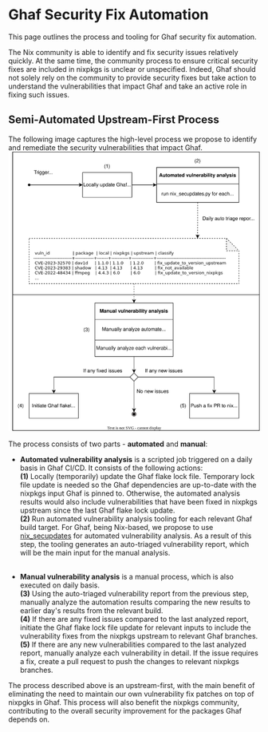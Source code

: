 <!--
    Copyright 2023 TII (SSRC) and the Ghaf contributors
    SPDX-License-Identifier: CC-BY-SA-4.0
-->

# Ghaf Security Fix Automation

This page outlines the process and tooling for Ghaf security fix automation.

The Nix community is able to identify and fix security issues relatively quickly. At the same time, the community process to ensure critical security fixes are included in nixpkgs is unclear or unspecified. Indeed, Ghaf should not solely rely on the community to provide security fixes but take action to understand the vulnerabilities that impact Ghaf and take an active role in fixing such issues.

## Semi-Automated Upstream-First Process

The following image captures the high-level process we propose to identify and remediate the security vulnerabilities that impact Ghaf.
![Security Fix Automation](../img/ghaf-security-fix-automation.drawio.svg "Ghaf Security Fix Automation")

The process consists of two parts - **automated** and **manual**:
- **Automated vulnerability analysis** is a scripted job triggered on a daily basis in Ghaf CI/CD. It consists of the following actions:<br />
  **(1)** Locally (temporarily) update the Ghaf flake lock file. Temporary lock file update is needed so the Ghaf dependencies are up-to-date with the nixpkgs input Ghaf is pinned to. Otherwise, the automated analysis results would also include vulnerabilities that have been fixed in nixpkgs upstream since the last Ghaf flake lock update.<br />
  **(2)** Run automated vulnerability analysis tooling for each relevant Ghaf build target. For Ghaf, being Nix-based, we propose to use [nix_secupdates](https://github.com/tiiuae/sbomnix/tree/main/scripts/nixupdate#nix_secupdates) for automated vulnerability analysis. As a result of this step, the tooling generates an auto-triaged vulnerability report, which will be the main input for the manual analysis.<br /><br />

- **Manual vulnerability analysis** is a manual process, which is also executed on daily basis.<br />
  **(3)** Using the auto-triaged vulnerability report from the previous step, manually analyze the automation results comparing the new results to earlier day's results from the relevant build. <br />
  **(4)** If there are any fixed issues compared to the last analyzed report, initiate the Ghaf flake lock file update for relevant inputs to include the vulnerability fixes from the nixpkgs upstream to relevant Ghaf branches.<br />
  **(5)** If there are any new vulnerabilities compared to the last analyzed report, manually analyze each vulnerability in detail. If the issue requires a fix, create a pull request to push the changes to relevant nixpkgs branches.<br />

The process described above is an upstream-first, with the main benefit of eliminating the need to maintain our own vulnerability fix patches on top of nixpgks in Ghaf. This process will also benefit the nixpkgs community, contributing to the overall security improvement for the packages Ghaf depends on.
